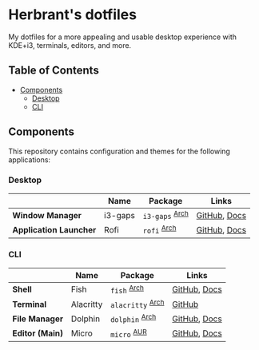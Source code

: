 # Herbrant's dotfiles

My dotfiles for a more appealing and usable desktop experience with
KDE+i3, terminals, editors, and more.

## Table of Contents

* [Components](#components)
  + [Desktop](#desktop)
  + [CLI](#cli)
  

## Components

This repository contains configuration and themes for the following
applications:

### Desktop

| | Name | Package | Links |
|-| ---- | ------- | ----- |
| **Window Manager** | i3-gaps | `i3-gaps` <sup>[Arch](https://www.archlinux.org/packages/community/x86_64/i3-gaps/)</sup> | [GitHub](https://github.com/Airblader/i3), [Docs](https://i3wm.org/docs/userguide.html)
| **Application Launcher** | Rofi | `rofi` <sup>[Arch](https://www.archlinux.org/packages/community/x86_64/rofi/)</sup> | [GitHub](https://github.com/davatorium/rofi), [Docs](https://github.com/davatorium/rofi/wiki)

### CLI

| | Name | Package | Links |
|-| ---- | ------- | ----- |
| **Shell** | Fish | `fish` <sup>[Arch](https://www.archlinux.org/packages/community/x86_64/fish/)</sup> | [GitHub](https://github.com/fish-shell/fish-shell), [Docs](https://fishshell.com/docs/current/index.html)
| **Terminal** | Alacritty | `alacritty` <sup>[Arch](https://archlinux.org/packages/community/x86_64/alacritty/)</sup> | [GitHub](https://github.com/alacritty/alacritty)
| **File Manager** | Dolphin | `dolphin` <sup>[Arch](https://archlinux.org/packages/extra/x86_64/dolphin/)</sup> | [GitHub](https://github.com/KDE/dolphin), [Docs](https://userbase.kde.org/Dolphin)
| **Editor (Main)** | Micro | `micro` <sup>[AUR](https://aur.archlinux.org/packages/micro/)</sup> | [GitHub](https://github.com/zyedidia/micro), [Docs](https://github.com/zyedidia/micro#documentation-and-help)
